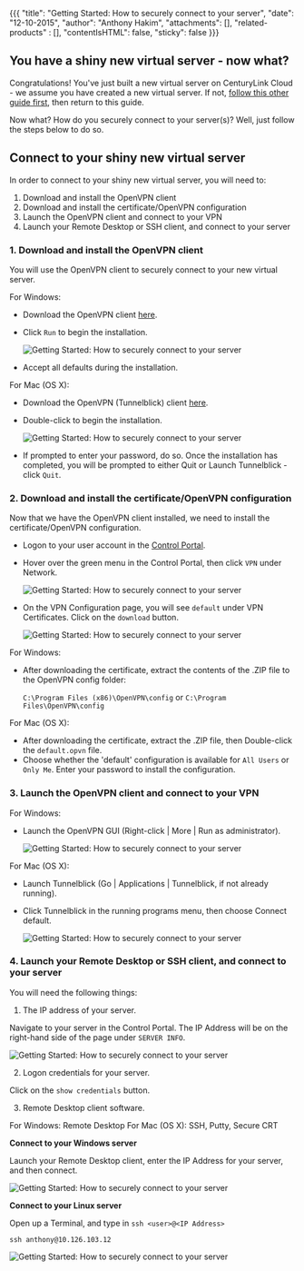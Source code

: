 {{{
  "title": "Getting Started: How to securely connect to your server",
  "date": "12-10-2015",
  "author": "Anthony Hakim",
  "attachments": [],
  "related-products" : [],
  "contentIsHTML": false,
  "sticky": false
}}}

## You have a shiny new virtual server - now what?
Congratulations! You've just built a new virtual server on CenturyLink Cloud - we assume you have created a new virtual server.  If not, [follow this other guide first](https://www.ctl.io/knowledge-base/servers/creating-a-new-enterprise-cloud-server/), then return to this guide.

Now what?  How do you securely connect to your server(s)?  Well, just follow the steps below to do so.

## Connect to your shiny new virtual server
In order to connect to your shiny new virtual server, you will need to:

1. Download and install the OpenVPN client
2. Download and install the certificate/OpenVPN configuration
3. Launch the OpenVPN client and connect to your VPN
4. Launch your Remote Desktop or SSH client, and connect to your server

### 1. Download and install the OpenVPN client
You will use the OpenVPN client to securely connect to your new virtual server.

For Windows:
* Download the OpenVPN client [here](https://openvpn.net/index.php/open-source/downloads.html).
* Click `Run` to begin the installation.

  ![Getting Started: How to securely connect to your server](../images/getting-started-how-to-securely-connect-to-your-server1.png)


* Accept all defaults during the installation.

For Mac (OS X):
* Download the OpenVPN (Tunnelblick) client [here](https://tunnelblick.net/).
* Double-click to begin the installation.

  ![Getting Started: How to securely connect to your server](../images/getting-started-how-to-securely-connect-to-your-server2.png)

* If prompted to enter your password, do so. Once the installation has completed, you will be prompted to either Quit or Launch Tunnelblick - click `Quit`.

### 2. Download and install the certificate/OpenVPN configuration

Now that we have the OpenVPN client installed, we need to install the certificate/OpenVPN configuration.

* Logon to your user account in the [Control Portal](https://control.ctl.io).
* Hover over the green menu in the Control Portal, then click `VPN` under Network.

  ![Getting Started: How to securely connect to your server](../images/getting-started-how-to-securely-connect-to-your-server3.png)

* On the VPN Configuration page, you will see `default` under VPN Certificates.  Click on the `download` button.

  ![Getting Started: How to securely connect to your server](../images/getting-started-how-to-securely-connect-to-your-server4.png)

For Windows:
* After downloading the certificate, extract the contents of the .ZIP file to the OpenVPN config folder:

  `C:\Program Files (x86)\OpenVPN\config` or `C:\Program Files\OpenVPN\config`

For Mac (OS X):

* After downloading the certificate, extract the .ZIP file, then Double-click the `default.opvn` file.
* Choose whether the 'default' configuration is available for `All Users` or `Only Me`.  Enter your password to install the configuration.

### 3. Launch the OpenVPN client and connect to your VPN
For Windows:
* Launch the OpenVPN GUI (Right-click | More | Run as administrator).

  ![Getting Started: How to securely connect to your server](../images/getting-started-how-to-securely-connect-to-your-server5.png)

For Mac (OS X):
* Launch Tunnelblick (Go | Applications | Tunnelblick, if not already running).
* Click Tunnelblick in the running programs menu, then choose Connect default.

  ![Getting Started: How to securely connect to your server](../images/getting-started-how-to-securely-connect-to-your-server6.png)

### 4. Launch your Remote Desktop or SSH client, and connect to your server
You will need the following things:

1. The IP address of your server.

  Navigate to your server in the Control Portal. The IP Address will be on the right-hand side of the page under `SERVER INFO`.

  ![Getting Started: How to securely connect to your server](../images/getting-started-how-to-securely-connect-to-your-server7.png)

2. Logon credentials for your server.

  Click on the `show credentials` button.

3. Remote Desktop client software.

  For Windows: Remote Desktop
  For Mac (OS X): SSH, Putty, Secure CRT

__Connect to your Windows server__

Launch your Remote Desktop client, enter the IP Address for your server, and then connect.

  ![Getting Started: How to securely connect to your server](../images/getting-started-how-to-securely-connect-to-your-server8.png)

__Connect to your Linux server__

Open up a Terminal, and type in `ssh <user>@<IP Address>`

  `ssh anthony@10.126.103.12`


  ![Getting Started: How to securely connect to your server](../images/getting-started-how-to-securely-connect-to-your-server9.png)
